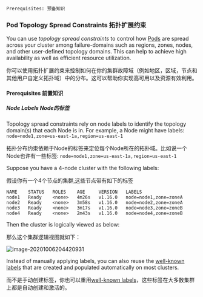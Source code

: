 ```
Prerequisites: 预备知识
```



### Pod Topology Spread Constraints 拓扑扩展约束

You can use *topology spread constraints* to control how [Pods](https://kubernetes.io/docs/concepts/workloads/pods/) are spread across your cluster among failure-domains such as regions, zones, nodes, and other user-defined topology domains. This can help to achieve high availability as well as efficient resource utilization.

你可以使用拓扑扩展约束来控制如何在你的集群故障域（例如地区，区域，节点和其他用户自定义拓扑域）中的分布。这可以帮助你实现高可用以及资源有效利用。





#### Prerequisites 前置知识

##### Node Labels Node的标签

Topology spread constraints rely on node labels to identify the topology domain(s) that each Node is in. For example, a Node might have labels: `node=node1,zone=us-east-1a,region=us-east-1`

拓扑分布约束依赖于Node的标签来定位每个Node所在的拓扑域。比如说一个Node也许有一些标签: `node=node1,zone=us-east-1a,region=us-east-1`

Suppose you have a 4-node cluster with the following labels:  

假设你有一个4个节点的集群,这些节点带有如下的标签

```
NAME    STATUS   ROLES    AGE     VERSION   LABELS
node1   Ready    <none>   4m26s   v1.16.0   node=node1,zone=zoneA
node2   Ready    <none>   3m58s   v1.16.0   node=node2,zone=zoneA
node3   Ready    <none>   3m17s   v1.16.0   node=node3,zone=zoneB
node4   Ready    <none>   2m43s   v1.16.0   node=node4,zone=zoneB
```

Then the cluster is logically viewed as below:

那么这个集群逻辑视图就如下：

![image-20201006204420931](../../../../../assets/image-20201006204420931.png)

Instead of manually applying labels, you can also reuse the [well-known labels](https://kubernetes.io/docs/reference/kubernetes-api/labels-annotations-taints/) that are created and populated automatically on most clusters.

而不是手动创建标签，你也可以重用[well-known labels](https://kubernetes.io/docs/reference/kubernetes-api/labels-annotations-taints/)，这些标签在大多数集群上都是自动创建和激活的。

